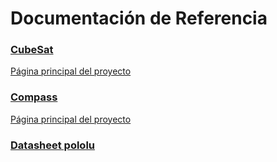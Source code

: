 # Documentación de Referencia

### [CubeSat](https://drive.google.com/folderview?id=0B9MFbIOjcsx4RlRkRlMtUm10VzQ&usp=sharing)
[Página principal del proyecto](http://w2ww.cubesat.org/)

### [Compass](https://drive.google.com/folderview?id=0B9MFbIOjcsx4MUFFZ1BDWkR0TUk&usp=sharing)
[Página principal del proyecto](http://www.raumfahrt.fh-aachen.de/compass-1/home.htm)

### [Datasheet pololu](https://drive.google.com/file/d/0BxFmdbDFd-sDVFY2bDdMa0xwaHc/view?usp=sharing)
